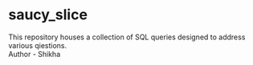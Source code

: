# saucy_slice
This repository houses a collection of SQL queries designed to address various qiestions.
<br>
Author - Shikha
